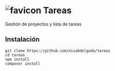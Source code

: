 # ![favicon](https://nisadelgado.com/img/icono-tareas-ico.svg) Tareas
Gestión de proyectos y lista de tareas

## Instalación
~~~
git clone https://github.com/nisa6delgado/tareas
cd tareas
npm install
composer install
~~~